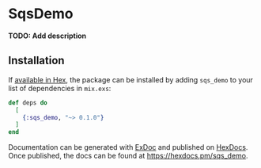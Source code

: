 # SqsDemo

**TODO: Add description**

## Installation

If [available in Hex](https://hex.pm/docs/publish), the package can be installed
by adding `sqs_demo` to your list of dependencies in `mix.exs`:

```elixir
def deps do
  [
    {:sqs_demo, "~> 0.1.0"}
  ]
end
```

Documentation can be generated with [ExDoc](https://github.com/elixir-lang/ex_doc)
and published on [HexDocs](https://hexdocs.pm). Once published, the docs can
be found at <https://hexdocs.pm/sqs_demo>.

